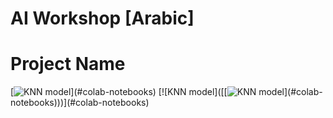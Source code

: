 # AI Workshop [Arabic]

# Project Name

[![KNN model]([https://colab.research.google.com/assets/colab-badge.svg](https://colab.research.google.com/drive/1Zi9TApmA3ECnXf0BBQf2-V0FfOxReR4w?usp=sharing))](#colab-notebooks)
[![KNN model]([[![KNN model]([https://colab.research.google.com/assets/colab-badge.svg](https://colab.research.google.com/drive/1Zi9TApmA3ECnXf0BBQf2-V0FfOxReR4w?usp=sharing))](#colab-notebooks)))](#colab-notebooks)
